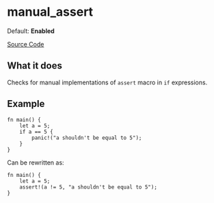 # manual_assert

Default: **Enabled**

[Source Code](https://github.com/software-mansion/cairo-lint/tree/main/src/lints/manual/manual_assert.rs#L48)

## What it does

Checks for manual implementations of `assert` macro in `if` expressions.

## Example

```cairo
fn main() {
    let a = 5;
    if a == 5 {
        panic!("a shouldn't be equal to 5");
    }
}
```

Can be rewritten as:

```cairo
fn main() {
    let a = 5;
    assert!(a != 5, "a shouldn't be equal to 5");
}
```

